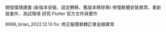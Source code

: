 開發環境建置 (新版本安裝、設定轉移、舊版本移除等)
修復軟體安裝異常、重新裝套件、測試環境
研究 Flutter 官方文件與實作

9996_brian_2022.12.13
fix: 修正報價單轉訂單金額異常